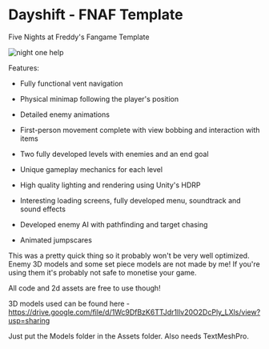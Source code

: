 # Dayshift - FNAF Template
Five Nights at Freddy's Fangame Template

![night one help](https://github.com/maxtearney/dayshift-fnaf/assets/88261993/a012018b-23a8-430a-adbb-009bd038bf53)

Features:

- Fully functional vent navigation

- Physical minimap following the player's position

- Detailed enemy animations

- First-person movement complete with view bobbing and interaction with items

- Two fully developed levels with enemies and an end goal

- Unique gameplay mechanics for each level

- High quality lighting and rendering using Unity's HDRP

- Interesting loading screens, fully developed menu, soundtrack and sound effects

- Developed enemy AI with pathfinding and target chasing

- Animated jumpscares

This was a pretty quick thing so it probably won't be very well optimized.
Enemy 3D models and some set piece models are not made by me! If you're using them it's probably not safe to monetise your game.

All code and 2d assets are free to use though!

3D models used can be found here -
https://drive.google.com/file/d/1Wc9DfBzK6TTJdr1llv20O2DcPly_LXls/view?usp=sharing

Just put the Models folder in the Assets folder. Also needs TextMeshPro.
